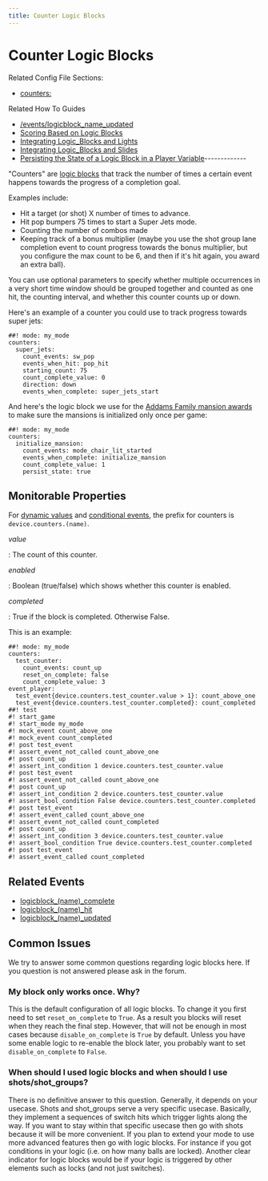 ```yaml
---
title: Counter Logic Blocks
---
```


# Counter Logic Blocks


Related Config File Sections:

* [counters:](../../config/counters.md)

Related How To Guides

* [/events/logicblock_name_updated](integrating_logic_blocks_and_shows.md)
* [Scoring Based on Logic Blocks](scoring_based_on_logic_blocks.md)
* [Integrating Logic_Blocks and Lights](integrating_logic_blocks_and_lights.md)
* [Integrating Logic_Blocks and Slides](integrating_logic_block_and_slides.md)
* [Persisting the State of a Logic Block in a Player Variable](persisting_state_in_a_player_variable.md)-------------

"Counters" are
[logic blocks](index.md) that track the number of times a certain event happens
towards the progress of a completion goal.

Examples include:

* Hit a target (or shot) X number of times to advance.
* Hit pop bumpers 75 times to start a Super Jets mode.
* Counting the number of combos made
* Keeping track of a bonus multiplier (maybe you use the shot group
    lane completion event to count progress towards the bonus
    multiplier, but you configure the max count to be 6, and then if
    it's hit again, you award an extra ball).

You can use optional parameters to specify whether multiple occurrences
in a very short time window should be grouped together and counted as
one hit, the counting interval, and whether this counter counts up or
down.

Here's an example of a counter you could use to track progress towards
super jets:

``` mpf-config
##! mode: my_mode
counters:
  super_jets:
    count_events: sw_pop
    events_when_hit: pop_hit
    starting_count: 75
    count_complete_value: 0
    direction: down
    events_when_complete: super_jets_start
```

And here's the logic block we use for the
[Addams Family mansion awards](../../cookbook/TAF_mansion_awards.md) to make sure the mansions is initialized only once per game:

``` mpf-config
##! mode: my_mode
counters:
  initialize_mansion:
    count_events: mode_chair_lit_started
    events_when_complete: initialize_mansion
    count_complete_value: 1
    persist_state: true
```

## Monitorable Properties

For
[dynamic values](../../config/instructions/dynamic_values.md) and
[conditional events](../../events/overview/conditional.md), the prefix for counters is `device.counters.(name)`.

*value*

:   The count of this counter.

*enabled*

:   Boolean (true/false) which shows whether this counter is enabled.

*completed*

:   True if the block is completed. Otherwise False.

This is an example:

``` mpf-config
##! mode: my_mode
counters:
  test_counter:
    count_events: count_up
    reset_on_complete: false
    count_complete_value: 3
event_player:
  test_event{device.counters.test_counter.value > 1}: count_above_one
  test_event{device.counters.test_counter.completed}: count_completed
##! test
#! start_game
#! start_mode my_mode
#! mock_event count_above_one
#! mock_event count_completed
#! post test_event
#! assert_event_not_called count_above_one
#! post count_up
#! assert_int_condition 1 device.counters.test_counter.value
#! post test_event
#! assert_event_not_called count_above_one
#! post count_up
#! assert_int_condition 2 device.counters.test_counter.value
#! assert_bool_condition False device.counters.test_counter.completed
#! post test_event
#! assert_event_called count_above_one
#! assert_event_not_called count_completed
#! post count_up
#! assert_int_condition 3 device.counters.test_counter.value
#! assert_bool_condition True device.counters.test_counter.completed
#! post test_event
#! assert_event_called count_completed
```

## Related Events

* [logicblock_(name)_complete](../../events/logicblock_name_complete.md)
* [logicblock_(name)_hit](../../events/logicblock_name_hit.md)
* [logicblock_(name)_updated](../../events/logicblock_name_updated.md)

## Common Issues

We try to answer some common questions regarding logic blocks here. If
you question is not answered please ask in the forum.

### My block only works once. Why?

This is the default configuration of all logic blocks. To change it you
first need to set `reset_on_complete` to `True`. As a result you blocks
will reset when they reach the final step. However, that will not be
enough in most cases because `disable_on_complete` is `True` by default.
Unless you have some enable logic to re-enable the block later, you
probably want to set `disable_on_complete` to `False`.

### When should I used logic blocks and when should I use shots/shot_groups?

There is no definitive answer to this question. Generally, it depends on
your usecase. Shots and shot_groups serve a very specific usecase.
Basically, they implement a sequences of switch hits which trigger
lights along the way. If you want to stay within that specific usecase
then go with shots because it will be more convenient. If you plan to
extend your mode to use more advanced features then go with logic
blocks. For instance if you got conditions in your logic (i.e. on how
many balls are locked). Another clear indicator for logic blocks would
be if your logic is triggered by other elements such as locks (and not
just switches).
